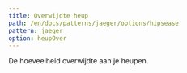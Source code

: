 ```yaml
---
title: Overwijdte heup
path: /en/docs/patterns/jaeger/options/hipsease
pattern: jaeger
option: heupOver
---
```


De hoeveelheid overwijdte aan je heupen.